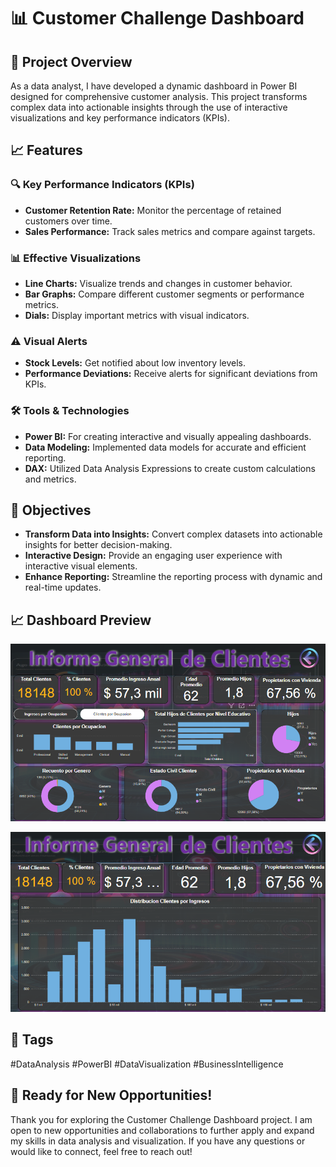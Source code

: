 # 📊 **Customer Challenge Dashboard**

## 🌟 **Project Overview**
As a data analyst, I have developed a dynamic dashboard in Power BI designed for comprehensive customer analysis. This project transforms complex data into actionable insights through the use of interactive visualizations and key performance indicators (KPIs).

## 📈 **Features**

### 🔍 **Key Performance Indicators (KPIs)**
- **Customer Retention Rate:** Monitor the percentage of retained customers over time.
- **Sales Performance:** Track sales metrics and compare against targets.

### 📊 **Effective Visualizations**
- **Line Charts:** Visualize trends and changes in customer behavior.
- **Bar Graphs:** Compare different customer segments or performance metrics.
- **Dials:** Display important metrics with visual indicators.

### ⚠️ **Visual Alerts**
- **Stock Levels:** Get notified about low inventory levels.
- **Performance Deviations:** Receive alerts for significant deviations from KPIs.

### 🛠 **Tools & Technologies**
- **Power BI:** For creating interactive and visually appealing dashboards.
- **Data Modeling:** Implemented data models for accurate and efficient reporting.
- **DAX:** Utilized Data Analysis Expressions to create custom calculations and metrics.

## 🚀 **Objectives**
- **Transform Data into Insights:** Convert complex datasets into actionable insights for better decision-making.
- **Interactive Design:** Provide an engaging user experience with interactive visual elements.
- **Enhance Reporting:** Streamline the reporting process with dynamic and real-time updates.

## 📈 **Dashboard Preview**

<p align="center">
  <img src="https://github.com/danielafortiruiz/InformeGeneralClientes/blob/main/customer%20img%201.png?raw=true" alt="Customer Challenge Dashboard" width="600"/>
</p>

<p align="center">
  <img src="https://github.com/danielafortiruiz/InformeGeneralClientes/blob/main/imagen%202%20challenge.png?raw=true" alt="Imagen Challenge" width="600"/>
</p>


## 📝 **Tags**
#DataAnalysis #PowerBI #DataVisualization #BusinessIntelligence

## 🙌 **Ready for New Opportunities!**
Thank you for exploring the Customer Challenge Dashboard project. I am open to new opportunities and collaborations to further apply and expand my skills in data analysis and visualization. If you have any questions or would like to connect, feel free to reach out!

